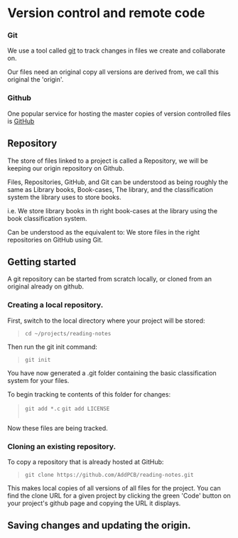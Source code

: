 # Version control and remote code  
  
### Git
  
We use a tool called [git](https://en.wikipedia.org/wiki/Git) to track changes in files we create and collaborate on.  
  
Our files need an original copy all versions are derived from, we call this original the 'origin'.  

### Github

One popular service for hosting the master copies of version controlled files is [GitHub](https://enwp.org/Github)  

## Repository  

The store of files linked to a project is called a Repository, we will be keeping our origin repository on Github.

Files, Repositories, GitHub, and Git can be understood as being roughly the same as Library books, Book-cases, The library, and the classification system the library uses to store books.  
  
i.e. We store library books in th right book-cases at the library using the book classification system.  
  
Can be understood as the equivalent to: We store files in the right repositories on GitHub using Git.
  
## Getting started  
  
A git repository can be started from scratch locally, or cloned from an original already on github. 
  
### Creating a local repository.  
  
First, switch to the local directory where your project will be stored:
  
> ```cd ~/projects/reading-notes```
  
Then run the git init command:  
  
> ```git init```
  
You have now generated a .git folder containing the basic classification system for your files.  
  
To begin tracking te contents of this folder for changes:  
  
  > ```git add *.c```
  > ```git add LICENSE```
  > ```git commit -m "initial commit for new project"

Now these files are being tracked.

### Cloning an existing repository.  
  
To copy a repository that is already hosted at GitHub:
  
> ```git clone https://github.com/AddPCB/reading-notes.git```

This makes local copies of all versions of all files for the project.
You can find the clone URL for a given project by clicking the green 'Code' button on your project's github page and copying the URL it displays.
  
## Saving changes and updating the origin.  


